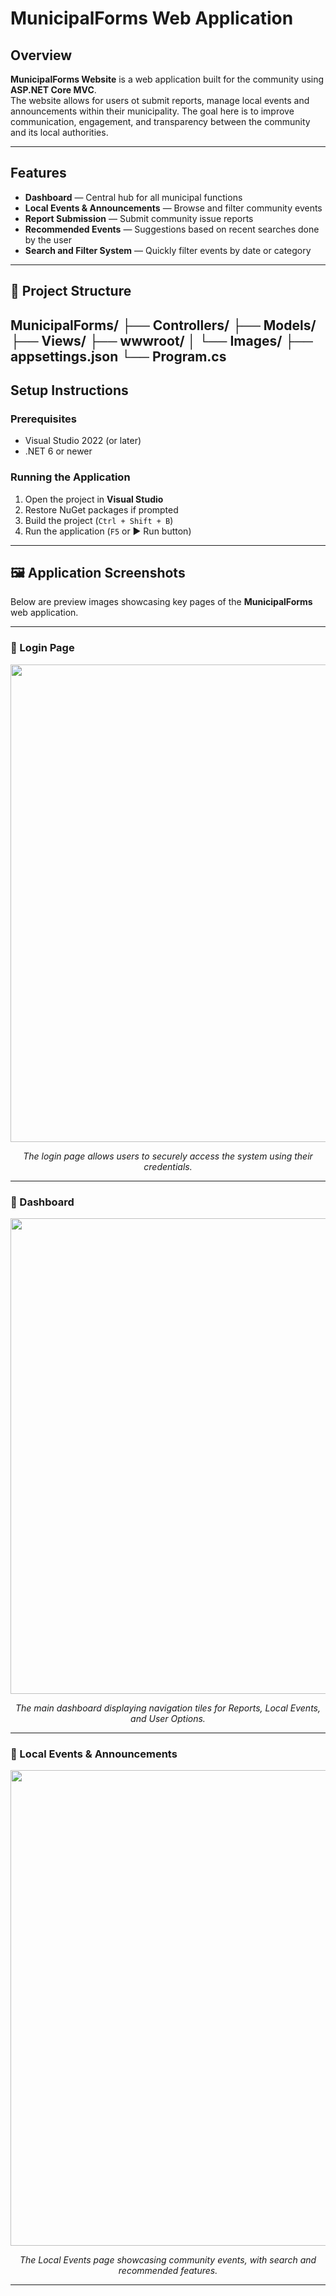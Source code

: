 # MunicipalForms Web Application

##  Overview
**MunicipalForms Website** is a web application built for the community using **ASP.NET Core MVC**.  
The website allows for users ot submit reports, manage local events and announcements within their municipality. 
The goal here is to improve communication, engagement, and transparency between the community and its local authorities.

---

## Features
-  **Dashboard** — Central hub for all municipal functions  
-  **Local Events & Announcements** — Browse and filter community events  
-  **Report Submission** — Submit community issue reports  
-  **Recommended Events** — Suggestions based on recent searches done by the user 
-  **Search and Filter System** — Quickly filter events by date or category  

---

## 🧩 Project Structure
MunicipalForms/
├── Controllers/
├── Models/
├── Views/
├── wwwroot/
│    └── Images/ 
├── appsettings.json
└── Program.cs
---

## Setup Instructions

### Prerequisites
- Visual Studio 2022 (or later)  
- .NET 6 or newer  

### Running the Application
1. Open the project in **Visual Studio**  
2. Restore NuGet packages if prompted  
3. Build the project (`Ctrl + Shift + B`)  
4. Run the application (`F5` or ▶ Run button)
---
## 🖼️ Application Screenshots

Below are preview images showcasing key pages of the **MunicipalForms** web application.

---

### 🔐 Login Page
<div align="center">
  <img width="1599" height="764" alt="image" src="https://github.com/user-attachments/assets/20e759e7-7a1f-472a-a5ff-0c9f8bf22a96" />
  <p><i>The login page allows users to securely access the system using their credentials.</i></p>
</div>

---

### 🧭 Dashboard
<div align="center">
  <img width="1583" height="761" alt="image" src="https://github.com/user-attachments/assets/ebc6dda0-39ba-4333-96e1-7ddcfdfb68fe" />
  <p><i>The main dashboard displaying navigation tiles for Reports, Local Events, and User Options.</i></p>
</div>

---

### 📅 Local Events & Announcements
<div align="center">
  <img width="1583" height="761" alt="image" src="https://github.com/user-attachments/assets/4fccf3d9-2c28-4c2d-ae96-4c91f9b3e5eb" />
  <p><i>The Local Events page showcasing community events, with search and recommended features.</i></p>
</div>

---


